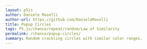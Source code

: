 ```yaml
---
layout: p5js
author: Daniele Maselli
author-url: https://github.com/DanieleMaselli 
title: Popup Circles 
tags: P5.js/chance/repeat/random/Law of Similarity
permalink: /chance/popup-circles/
summary: Random crackling circles with similar color ranges. 
---
```

